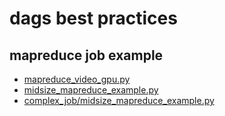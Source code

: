 # dags best practices

## mapreduce job example

- [mapreduce_video_gpu.py](mapreduce/mapreduce_video_gpu.py)
- [midsize_mapreduce_example.py](mapreduce/midsize_mapreduce_example.py)
- [complex_job/midsize_mapreduce_example.py](mapreduce/complex_job/midsize_mapreduce_example.py)
